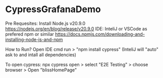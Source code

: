 # CypressGrafanaDemo


Pre Requesites:
Install Node.js v20.9.0  https://nodejs.org/en/blog/release/v20.9.0
IDE: InteliJ or VSCode as prefered
npm or similar https://docs.npmjs.com/downloading-and-installing-node-js-and-npm

How to Run?
Open IDE cmd run > "npm install cypress" (InteliJ will "auto" ask to and intall all dependencies)

To open cypress: npx cypress open > select "E2E Testing" > choose browser > Open "blissHomePage"
